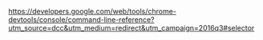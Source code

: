 https://developers.google.com/web/tools/chrome-devtools/console/command-line-reference?utm_source=dcc&utm_medium=redirect&utm_campaign=2016q3#selector
